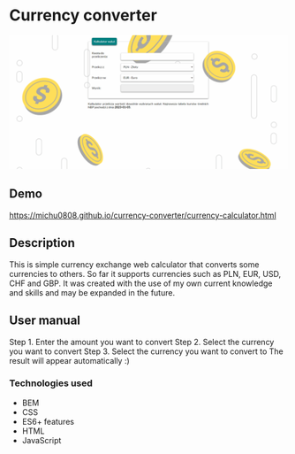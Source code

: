 # Currency converter

![Animacja](images/userManualAnimation.gif)

## Demo

https://michu0808.github.io/currency-converter/currency-calculator.html

## Description

This is simple currency exchange web calculator that converts some currencies to others. So far it supports currencies such as PLN, EUR, USD, CHF and GBP. It was created with the use of my own current knowledge and skills and may be expanded in the future.

## User manual
Step 1. Enter the amount you want to convert
Step 2. Select the currency you want to convert
Step 3. Select the currency you want to convert to
The result will appear automatically :)

### Technologies used
- BEM
- CSS
- ES6+ features
- HTML
- JavaScript

